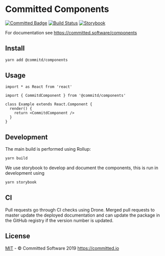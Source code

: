 # Committed Components

[![Committed Badge](https://img.shields.io/endpoint?url=https%3A%2F%2Fcommitted.software%2Fbadge)](https://committed.io)
[![Build Status](https://drone.committed.software/api/badges/commitd/components/status.svg)](https://drone.committed.software/commitd/components)
[![Storybook](https://cdn.jsdelivr.net/gh/storybookjs/brand@master/badge/badge-storybook.svg)](https://committed.software/components)

For documentation see https://committed.software/components

## Install

```bash
yarn add @commitd/components
```

## Usage

```tsx
import * as React from 'react'

import { CommitdComponent } from '@commitd/components'

class Example extends React.Component {
  render() {
    return <CommitdComponent />
  }
}
```

## Development

The main build is performed using Rollup:

```bash
yarn build
```

We use storybook to develop and document the components, this is run in development using

```bash
yarn storybook
```

## CI

Pull requests go through CI checks using Drone. Merged pull requests to master update the deployed documentation and can update the package in the GitHub registry if the version number is updated.

## License

[MIT](/LICENSE) - © Committed Software 2019 https://committed.io
